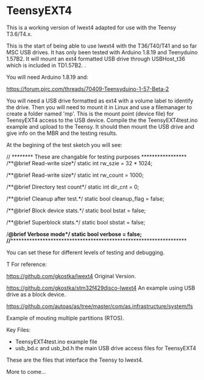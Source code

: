 # TeensyEXT4
This is a working version of lwext4 adapted for use with the Teensy T3.6/T4.x. 

This is the start of being able to use lwext4 with the T36/T40/T41 and so far MSC USB drives. It has only been tested with Arduino 1.8.19 and Teenyduino 1.57B2. It will mount an ext4 formatted USB drive through USBHost_t36 which is included in TD1.57B2. .

You will need Arduino 1.8.19 and:

https://forum.pjrc.com/threads/70409-Teensyduino-1-57-Beta-2

You will need a USB drive formatted as ext4 with a volume label to identify the drive. Then you will need to mount it in Linux and use a filemanager to create a folder named 'mp'. This is the mount point (device file) for TeensyEXT4 access to the USB device. Compile the the TeensyEXT4test.ino example and upload to the Teensy. It should then mount the USB drive and give info on the MBR and the testing results.

At the begining of the test sketch you will see:

// ******** These are changable for testing purposes *****************
/**@brief   Read-write size*/
static int rw_szie = 32 * 1024;

/**@brief   Read-write size*/
static int rw_count = 1000;

/**@brief   Directory test count*/
static int dir_cnt = 0;

/**@brief   Cleanup after test.*/
static bool cleanup_flag = false;

/**@brief   Block device stats.*/
static bool bstat = false;

/**@brief   Superblock stats.*/
static bool sbstat = false;

/**@brief   Verbose mode*/
static bool verbose = false;
//********************************************************************

You can set these for different levels of testing and debugging.

T
For reference:

https://github.com/gkostka/lwext4 Original Version.

https://github.com/gkostka/stm32f429disco-lwext4 An example using USB drive as a block device.

https://github.com/autoas/as/tree/master/com/as.infrastructure/system/fs  

Example of mouting multiple partitions (RTOS).

Key Files:

- TeensyEXT4test.ino example file
- usb_bd.c and usb_bd.h the main USB drive access files for TeensyEXT4

These are the files that interface the Teensy to lwext4.

More to come...

